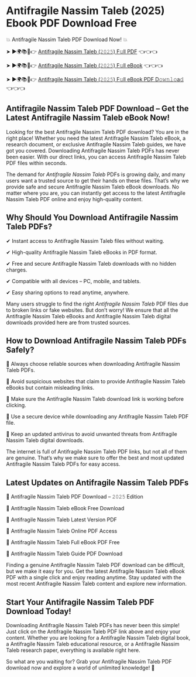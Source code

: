 # Antifragile Nassim Taleb (2025) Ebook PDF Download Free

💥 Antifragile Nassim Taleb PDF Download Now! 💥

➤ ►🌍📚📱👉 [Antifragile Nassim Taleb (𝟸𝟶𝟸𝟻) F𝚞ll PDF](https://getpdf.xyz/antifragile-nassim-taleb) 👈👈👈


➤ ►🌍📚📱👉 [Antifragile Nassim Taleb (𝟸𝟶𝟸𝟻) F𝚞ll eBook](https://getpdf.xyz/antifragile-nassim-taleb) 👈👈👈


➤ ►🌍📚📱👉 [Antifragile Nassim Taleb (𝟸𝟶𝟸𝟻) F𝚞ll eBook PDF D𝚘𝚠𝚗𝚕𝚘a𝚍](https://getpdf.xyz/antifragile-nassim-taleb) 👈👈👈


## Antifragile Nassim Taleb PDF Download – Get the Latest Antifragile Nassim Taleb eBook Now!

Looking for the best Antifragile Nassim Taleb PDF download? You are in the right place! Whether you need the latest Antifragile Nassim Taleb eBook, a research document, or exclusive Antifragile Nassim Taleb guides, we have got you covered. Downloading Antifragile Nassim Taleb PDFs has never been easier. With our direct links, you can access Antifragile Nassim Taleb PDF files within seconds.

The demand for *Antifragile Nassim Taleb* PDFs is growing daily, and many users want a trusted source to get their hands on these files. That’s why we provide safe and secure Antifragile Nassim Taleb eBook downloads. No matter where you are, you can instantly get access to the latest Antifragile Nassim Taleb PDF online and enjoy high-quality content.

## Why Should You Download Antifragile Nassim Taleb PDFs?

✔ Instant access to Antifragile Nassim Taleb files without waiting.

✔ High-quality Antifragile Nassim Taleb eBooks in PDF format.

✔ Free and secure Antifragile Nassim Taleb downloads with no hidden charges.

✔ Compatible with all devices – PC, mobile, and tablets.

✔ Easy sharing options to read anytime, anywhere.

Many users struggle to find the right *Antifragile Nassim Taleb* PDF files due to broken links or fake websites. But don’t worry! We ensure that all the Antifragile Nassim Taleb eBooks and Antifragile Nassim Taleb digital downloads provided here are from trusted sources.

## How to Download Antifragile Nassim Taleb PDFs Safely?

📌 Always choose reliable sources when downloading Antifragile Nassim Taleb PDFs.

📌 Avoid suspicious websites that claim to provide Antifragile Nassim Taleb eBooks but contain misleading links.

📌 Make sure the Antifragile Nassim Taleb download link is working before clicking.

📌 Use a secure device while downloading any Antifragile Nassim Taleb PDF file.

📌 Keep an updated antivirus to avoid unwanted threats from Antifragile Nassim Taleb digital downloads.

The internet is full of Antifragile Nassim Taleb PDF links, but not all of them are genuine. That’s why we make sure to offer the best and most updated Antifragile Nassim Taleb PDFs for easy access.

## Latest Updates on Antifragile Nassim Taleb PDFs

🔹 Antifragile Nassim Taleb PDF Download – 𝟸𝟶𝟸𝟻 Edition

🔹 Antifragile Nassim Taleb eBook Free Download

🔹 Antifragile Nassim Taleb Latest Version PDF

🔹 Antifragile Nassim Taleb Online PDF Access

🔹 Antifragile Nassim Taleb Full eBook PDF Free

🔹 Antifragile Nassim Taleb Guide PDF Download

Finding a genuine Antifragile Nassim Taleb PDF download can be difficult, but we make it easy for you. Get the latest Antifragile Nassim Taleb eBook PDF with a single click and enjoy reading anytime. Stay updated with the most recent Antifragile Nassim Taleb content and explore new information.

## Start Your Antifragile Nassim Taleb PDF Download Today!

Downloading Antifragile Nassim Taleb PDFs has never been this simple! Just click on the Antifragile Nassim Taleb PDF link above and enjoy your content. Whether you are looking for a Antifragile Nassim Taleb digital book, a Antifragile Nassim Taleb educational resource, or a Antifragile Nassim Taleb research paper, everything is available right here.

So what are you waiting for? Grab your Antifragile Nassim Taleb PDF download now and explore a world of unlimited knowledge! 🚀